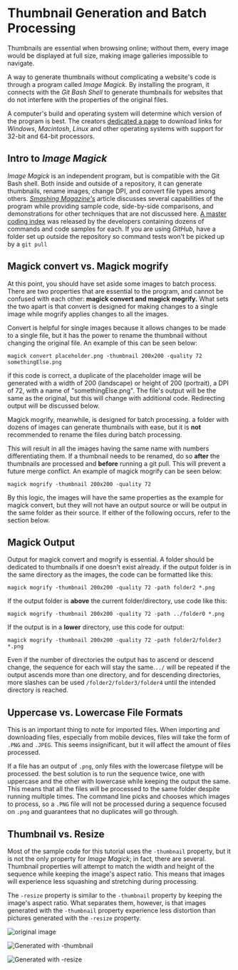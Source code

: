 # Thumbnail Generation and Batch Processing


Thumbnails are essential when browsing online; without them, every image would be displayed at full size, making image galleries impossible to navigate. 

A way to generate thumbnails without complicating a website's code is through a program called *Image Magick.* By installing the program, it connects with the *Git Bash Shell* to generate thumbnails for websites that do not interfere with the properties of the original files.

A computer's build and operating system will determine which version of the program is best. The creators [dedicated a page](https://imagemagick.org/script/download.php) to download links for *Windows*, *Macintosh*, *Linux* and other operating systems with support for 32-bit and 64-bit processors.

## Intro to *Image Magick*
*Image Magick* is an independent program, but is compatible with the Git Bash shell. Both inside and outside of a repository, it can generate thumbnails, rename images, change DPI, and convert file types among others. [*Smashing Magazine's*](https://www.smashingmagazine.com/2015/06/efficient-image-resizing-with-imagemagick/) article discusses several capabilities of the program while providing sample code, side-by-side comparisons, and demonstrations for other techniques that are not discussed here. [A master coding index](https://imagemagick.org/script/command-line-options.php) was released by the developers containing dozens of commands and code samples for each. If you are using *GitHub*, have a folder set up outside the repository so command tests won't be picked up by a ```git pull```


## Magick convert vs. Magick mogrify

 At this point, you should have set aside some images to batch process. There are two properties that are essential to the program, and cannot be confused with each other: **magick convert and magick mogrify.** What sets the two apart is that convert is designed for making changes to a single image while mogrify applies changes to all the images. 
 
  Convert is helpful for single images because it allows changes to be made to a single file, but it has the power to rename the thumbnail without changing the original file. An example of this can be seen below:
  
  ```
magick convert placeholder.png -thumbnail 200x200 -quality 72 somethingElse.png
```

if this code is correct, a duplicate of the placeholder image will be generated with a width of 200 (landscape) or height of 200 (portrait), a DPI of 72, with a name of "somethingElse.png". The file's output will be the same as the original, but this will change with additional code. Redirecting output will be discussed below.

Magick mogrify, meanwhile, is designed for batch processing. a folder with dozens of images can generate thumbnails with ease, but it is **not** recommended to rename the files during batch processing. 

This will result in all the images having the same name with numbers differentiating them. If a thumbnail needs to be renamed, do so **after** the thumbnails are processed and **before** running a git pull. This will prevent a future merge conflict. An example of magick mogrify can be seen below:
```
magick mogrify -thumbnail 200x200 -quality 72
```

By this logic, the images will have the same properties as the example for magick convert, but they will not have an output source or will be output in the same folder as their source. If either of the following occurs, refer to the section below.

## Magick Output

Output for magick convert and mogrify is essential. A folder should be dedicated to thumbnails if one doesn't exist already. if the output folder is in the same directory as the images, the code can be formatted like this:

```
magick mogrify -thumbnail 200x200 -quality 72 -path folder2 *.png
```

If the output folder is **above** the current folder/directory, use code like this:

```
magick mogrify -thumbnail 200x200 -quality 72 -path ../folder0 *.png
```

If the output is in a **lower** directory, use this code for output:

```
magick mogrify -thumbnail 200x200 -quality 72 -path folder2/folder3 *.png
```

Even if the number of directories the output has to ascend or descend change, the sequence for each will stay the same.```../``` will be repeated if the output ascends more than one directory, and for descending directories, more slashes can be used ```/folder2/folder3/folder4``` until the intended directory is reached.

## Uppercase vs. Lowercase File Formats

This is an important thing to note for imported files. When importing and downloading files, especially from mobile devices, files will take the form of ```.PNG``` and ```.JPEG```. This seems insignificant, but it will affect the amount of files processed.

If a file has an output of ```.png```, only files with the lowercase filetype will be processed. the best solution is to run the sequence twice, one with uppercase and the other with lowercase while keeping the output the same. This means that all the files will be processed to the same folder despite running multiple times. The command line picks and chooses which images to process, so a ```.PNG``` file will not be processed during a sequence focused on ```.png``` and guarantees that no duplicates will go through.

## Thumbnail vs. Resize

Most of the sample code for this tutorial uses the ```-thumbnail``` property, but it is not the only property for *Image Magick*; in fact, there are several. Thumbnail properties will attempt to match the width and height of the sequence while keeping the image's aspect ratio. This means that images will experience less squashing and stretching during processing. 

The ```-resize``` property is similar to the ```-thumbnail``` property by keeping the image's aspect ratio. What separates them, however, is that images generated with the ```-thumbnail``` property experience less distortion than pictures generated with the ```-resize``` property. 

![original image](https://newtfire.github.io/newTutorials/web/images/unravelPlaceholder.png)

![Generated with -thumbnail](https://newtfire.github.io/newTutorials/web/images/thumbnail.png)

![Generated with -resize](https://newtfire.github.io/newTutorials/web/images/resize.png)
